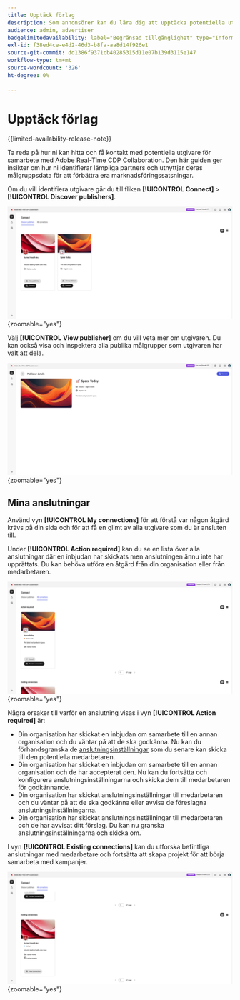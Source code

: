 ```yaml
---
title: Upptäck förlag
description: Som annonsörer kan du lära dig att upptäcka potentiella utgivare att samarbeta med Adobe Real-Time CDP Collaboration
audience: admin, advertiser
badgelimitedavailability: label="Begränsad tillgänglighet" type="Informative" url="https://helpx.adobe.com/se/legal/product-descriptions/real-time-customer-data-platform-collaboration.html newtab=true"
exl-id: f38ed4ce-e4d2-46d3-b8fa-aa8d14f926e1
source-git-commit: dd1386f9371cb40285315d11e07b139d3115e147
workflow-type: tm+mt
source-wordcount: '326'
ht-degree: 0%

---
```


# Upptäck förlag

{{limited-availability-release-note}}

Ta reda på hur ni kan hitta och få kontakt med potentiella utgivare för samarbete med Adobe Real-Time CDP Collaboration. Den här guiden ger insikter om hur ni identifierar lämpliga partners och utnyttjar deras målgruppsdata för att förbättra era marknadsföringssatsningar.

Om du vill identifiera utgivare går du till fliken **[!UICONTROL Connect]** > **[!UICONTROL Discover publishers]**.

![Upptäck utgivarsidan](/help/assets/connect/discover-publishers/discover-publishers-overview.png){zoomable="yes"}

Välj **[!UICONTROL View publisher]** om du vill veta mer om utgivaren. Du kan också visa och inspektera alla publika målgrupper som utgivaren har valt att dela.

![Visa utgivarprofil](/help/assets/connect/discover-publishers/view-publisher-profile.png){zoomable="yes"}

## Mina anslutningar

Använd vyn **[!UICONTROL My connections]** för att förstå var någon åtgärd krävs på din sida och för att få en glimt av alla utgivare som du är ansluten till.

Under **[!UICONTROL Action required]** kan du se en lista över alla anslutningar där en inbjudan har skickats men anslutningen ännu inte har upprättats. Du kan behöva utföra en åtgärd från din organisation eller från medarbetaren.

![Åtgärdsvyn krävs på skärmen Mina anslutningar](/help/assets/connect/discover-publishers/action-required-view.png){zoomable="yes"}

Några orsaker till varför en anslutning visas i vyn **[!UICONTROL Action required]** är:

* Din organisation har skickat en inbjudan om samarbete till en annan organisation och du väntar på att de ska godkänna. Nu kan du förhandsgranska de [anslutningsinställningar](/help/guide/glossary.md#connection-settings) som du senare kan skicka till den potentiella medarbetaren.
* Din organisation har skickat en inbjudan om samarbete till en annan organisation och de har accepterat den. Nu kan du fortsätta och konfigurera anslutningsinställningarna och skicka dem till medarbetaren för godkännande.
* Din organisation har skickat anslutningsinställningar till medarbetaren och du väntar på att de ska godkänna eller avvisa de föreslagna anslutningsinställningarna.
* Din organisation har skickat anslutningsinställningar till medarbetaren och de har avvisat ditt förslag. Du kan nu granska anslutningsinställningarna och skicka om.

I vyn **[!UICONTROL Existing connections]** kan du utforska befintliga anslutningar med medarbetare och fortsätta att skapa projekt för att börja samarbeta med kampanjer.

![Vyn Befintliga anslutningar på skärmen Mina anslutningar](/help/assets/connect/discover-publishers/existing-connections-view.png){zoomable="yes"}
